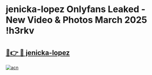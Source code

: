 # jenicka-lopez Onlyfans Leaked - New Video & Photos March 2025 !h3rkv

# <h2><a href="https://95yx4o.iuczelnia.edu.pl?title=jenicka-lopez&ref=h3rkv">🔗👉 🔴 jenicka-lopez</a></h2>

[![acn](https://github.com/user-attachments/assets/0f9c940e-d8b0-45ae-aac7-cd30a18b3e1c)](https://95yx4o.iuczelnia.edu.pl?title=jenicka-lopez&ref=h3rkv)

